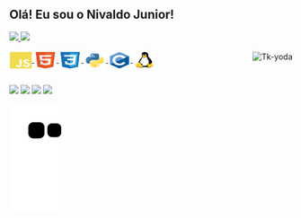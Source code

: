 ## Olá! Eu sou o Nivaldo Junior!
 <div>
  <a href="https://github.com/Nivaldotk">
  <img height="165em" src="https://github-readme-stats.vercel.app/api?username=Nivaldotk&show_icons=true&theme=dracula&include_all_commits=true&count_private=true"/>
  <img height="165em" src="https://github-readme-stats.vercel.app/api/top-langs/?username=Nivaldotk&layout=compact&langs_count=7&theme=dracula"/>
</div>
<div style="display: inline_block"><br>
  <img align="center" alt="Tk-Js" height="30" width="40" src="https://raw.githubusercontent.com/devicons/devicon/master/icons/javascript/javascript-plain.svg">
  <img align="center" alt="Tk-HTML" height="30" width="40" src="https://raw.githubusercontent.com/devicons/devicon/master/icons/html5/html5-original.svg">
  <img align="center" alt="Tk-CSS" height="30" width="40" src="https://raw.githubusercontent.com/devicons/devicon/master/icons/css3/css3-original.svg">
  <img align="center" alt="Tk-Python" height="30" width="40" src="https://raw.githubusercontent.com/devicons/devicon/master/icons/python/python-original.svg">
  <img align="center" alt="Tk-C" height="30" width="40" src="https://raw.githubusercontent.com/devicons/devicon/master/icons/c/c-original.svg">
  <img align="center" alt="Tk-Linux" height="30" width="40" src="https://raw.githubusercontent.com/devicons/devicon/master/icons/linux/linux-original.svg">
  <img align="right" alt="Tk-yoda" src="https://media.discordapp.net/attachments/269247836992962562/874665165205950524/download20210802113343.png?width=350&height=350">
</div>
  
  ##
 
<div> 
  <a href="https://msng.link/o/?@Nivaldotk=tg" target="_blank"><img src="https://img.shields.io/badge/Telegram-2CA5E0?style=for-the-badge&logo=telegram&logoColor=white" target="_blank"></a>
 	<a href="https://api.whatsapp.com/send?phone=5534991499374" target="_blank"><img src="https://img.shields.io/badge/WhatsApp-25D366?style=for-the-badge&logo=whatsapp&logoColor=white" target="_blank"></a> 
  <a href = "mailto:contato@rafaballerini.tech"><img src="https://img.shields.io/badge/-Gmail-%23333?style=for-the-badge&logo=gmail&logoColor=white" target="_blank"></a>
  <a href="https://www.linkedin.com/in/rafaella-ballerini-45875016a" target="_blank"><img src="https://img.shields.io/badge/-LinkedIn-%230077B5?style=for-the-badge&logo=linkedin&logoColor=white" target="_blank"></a> 
 
  ![Snake animation](https://github.com/rafaballerini/rafaballerini/blob/output/github-contribution-grid-snake.svg)
 
</div>
